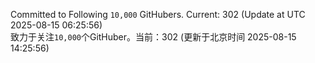 Committed to Following `10,000` GitHubers. Current: <!-- FOLLOWING_COUNT -->302<!-- FOLLOWING_COUNT --> (Update at UTC <!-- LAST_UPDATED -->2025-08-15 06:25:56<!-- LAST_UPDATED -->)<br>
致力于关注`10,000`个GitHuber。当前：<!-- FOLLOWING_COUNT -->302<!-- FOLLOWING_COUNT --> (更新于北京时间 <!-- LAST_UPDATED_CST -->2025-08-15 14:25:56<!-- LAST_UPDATED_CST -->)
